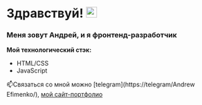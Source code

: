 # Здравствуй! <img src="http://static.skaip.su/img/emoticons/180x180/f6fcff/hi.gif" width="25px">

### Меня зовут Андрей, и я фронтенд-разработчик

**Мой технологический стэк:**
* HTML/CSS
* JavaScript

📫Связаться со мной можно [telegram](https://telegram/Andrew Efimenko/), [мой сайт-портфолио](https://efimenkoandrey.github.io/rsschool-cv/)

<!--
**EfimenkoAndrey/EfimenkoAndrey** is a ✨ _special_ ✨ repository because its `README.md` (this file) appears on your GitHub profile.

Here are some ideas to get you started:

- 🔭 I’m currently working on ...
- 🌱 I’m currently learning ...
- 👯 I’m looking to collaborate on ...
- 🤔 I’m looking for help with ...
- 💬 Ask me about ...
- 📫 How to reach me: ...
- 😄 Pronouns: ...
- ⚡ Fun fact: ...
-->
